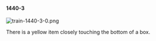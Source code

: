 #### 1440-3
![train-1440-3-0.png](https://github.com/lil-lab/nlvr/raw/master/nlvr/train/images/17/train-1440-3-0.png "train-1440-3-0.png")

There is a yellow item closely touching the bottom of a box.